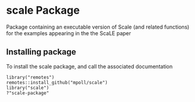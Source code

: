 # scale Package
Package containing an executable version of Scale (and related functions) for the examples appearing in the the ScaLE paper


## Installing package

To install the scale package, and call the associated documentation

``` 
library("remotes")
remotes::install_github("mpoll/scale")
library("scale")
?"scale-package"
